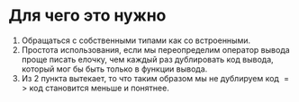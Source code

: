 # Для чего это нужно
1. Обращаться с собственными типами как со встроенными.
2. Простота использования, если мы переопределим оператор вывода проще писать елочку, чем каждый раз дублировать код вывода, который мог бы быть только в функции вывода.
3. Из 2 пункта вытекает, то что таким образом мы не дублируем код $=>$ код становится меньше и понятнее.